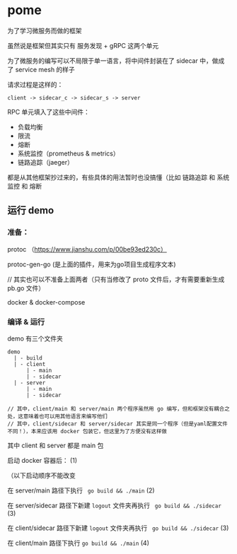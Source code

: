 # pome

为了学习微服务而做的框架

虽然说是框架但其实只有 服务发现 + gRPC 这两个单元

为了微服务的编写可以不局限于单一语言，将中间件封装在了 sidecar 中，做成了 service mesh 的样子

请求过程是这样的：

```text
client -> sidecar_c -> sidecar_s -> server
```

RPC 单元填入了这些中间件： 

- 负载均衡
- 限流
- 熔断
- 系统监控（prometheus & metrics）
- 链路追踪（jaeger）

都是从其他框架抄过来的，有些具体的用法暂时也没搞懂（比如 链路追踪 和 系统监控 和 熔断

## 运行 demo

### 准备：

protoc （https://www.jianshu.com/p/00be93ed230c）

protoc-gen-go (是上面的插件，用来为go项目生成程序文本)

// 其实也可以不准备上面两者（只有当修改了 proto 文件后，才有需要重新生成 pb.go 文件）

docker & docker-compose

### 编译 & 运行

demo 有三个文件夹

```text
demo
  | - build
  | - client
      | - main
      | - sidecar
  | - server
      | - main
      | - sidecar

// 其中，client/main 和 server/main 两个程序虽然用 go 编写，但和框架没有耦合之处，这意味着也可以用其他语言来编写他们
// 其中，client/sidecar 和 server/sidecar 其实是同一个程序（但是yaml配置文件不同！），本来应该用 docker 包装它，但这里为了方便没有这样做
```

其中 client 和 server 都是 main 包

启动 docker 容器后： (1)

（以下启动顺序不能改变

在 server/main 路径下执行 ` go build && ./main` (2)

在 server/sidecar 路径下新建 `logout` 文件夹再执行 ` go build && ./sidecar` (3)

在 client/sidecar 路径下新建 `logout` 文件夹再执行 ` go build && ./sidecar` (3)

在 client/main 路径下执行  `go build && ./main` (4)